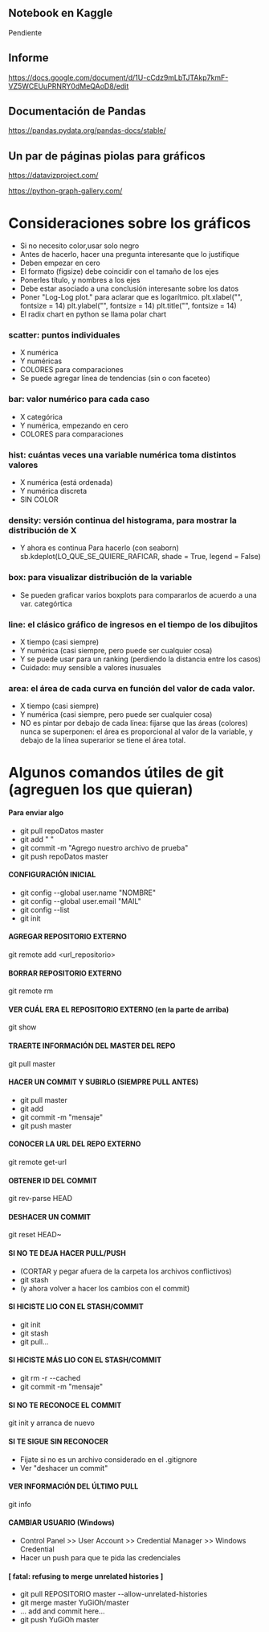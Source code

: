 ## Notebook en Kaggle
Pendiente

## Informe
https://docs.google.com/document/d/1U-cCdz9mLbTJTAkp7kmF-VZ5WCEUuPRNRY0dMeQAoD8/edit

## Documentación de Pandas
https://pandas.pydata.org/pandas-docs/stable/

## Un par de páginas piolas para gráficos
https://datavizproject.com/

https://python-graph-gallery.com/

# Consideraciones sobre los gráficos
- Si no necesito color,usar solo negro
- Antes de hacerlo, hacer una pregunta interesante que lo justifique
- Deben empezar en cero
- El formato (figsize) debe coincidir con el tamaño de los ejes
- Ponerles título, y nombres a los ejes
- Debe estar asociado a una conclusión interesante sobre los datos
- Poner "Log-Log plot." para aclarar que es logarítmico.
plt.xlabel("", fontsize = 14)
plt.ylabel("", fontsize = 14)
plt.title("", fontsize = 14)
- El radix chart en python se llama polar chart 

### scatter: puntos individuales
- X numérica
- Y numéricas
- COLORES para comparaciones
- Se puede agregar línea de tendencias (sin o con faceteo)

### bar: valor numérico para cada caso
- X categórica
- Y numérica, empezando en cero
- COLORES para comparaciones

### hist: cuántas veces una variable numérica toma distintos valores
- X numérica (está ordenada)
- Y numérica discreta
- SIN COLOR

### density: versión continua del histograma, para mostrar la distribución de X
- Y ahora es continua
Para hacerlo (con seaborn)
sb.kdeplot(LO_QUE_SE_QUIERE_RAFICAR, shade = True, legend = False)


### box: para visualizar distribución de la variable
- Se pueden graficar varios boxplots para compararlos de acuerdo a una var. categórtica

### line: el clásico gráfico de ingresos en el tiempo de los dibujitos
- X tiempo (casi siempre)
- Y numérica (casi siempre, pero puede ser cualquier cosa)
- Y se puede usar para un ranking (perdiendo la distancia entre los casos)
- Cuidado: muy sensible a valores inusuales

### area: el área de cada curva en función del valor de cada valor.
- X tiempo (casi siempre)
- Y numérica (casi siempre, pero puede ser cualquier cosa)
- NO es pintar por debajo de cada línea: fijarse que las áreas
   (colores) nunca se superponen: el área es proporcional al 
	  valor de la variable, y debajo de la línea superarior se 
	 tiene el área total.




# Algunos comandos útiles de git (agreguen los que quieran)

####  Para enviar algo 
- git pull repoDatos master
- git add " "
- git commit -m "Agrego nuestro archivo de prueba"
- git push repoDatos master


#### CONFIGURACIÓN INICIAL
- git config --global user.name "NOMBRE"
- git config --global user.email "MAIL"
- git config --list
- git init

#### AGREGAR REPOSITORIO EXTERNO
git remote add <nombre> <url_repositorio>

#### BORRAR REPOSITORIO EXTERNO
git remote rm <nombre>

#### VER CUÁL ERA EL REPOSITORIO EXTERNO (en la parte de arriba)
git show

#### TRAERTE INFORMACIÓN DEL MASTER DEL REPO
git pull <nombre> master

#### HACER UN COMMIT Y SUBIRLO (SIEMPRE PULL ANTES)
- git pull <nombre> master
- git add <algo>
- git commit -m "mensaje"
- git push <nombre> master

#### CONOCER LA URL DEL REPO EXTERNO
git remote get-url <nombre>

#### OBTENER ID DEL COMMIT
git rev-parse HEAD 

#### DESHACER UN COMMIT
git reset HEAD~

#### SI NO TE DEJA HACER PULL/PUSH 
- (CORTAR y pegar afuera de la carpeta los archivos conflictivos)
- git stash
- (y ahora volver a hacer los cambios con el commit)

#### SI HICISTE LIO CON EL STASH/COMMIT
- git init
- git stash
- git pull...

#### SI HICISTE MÁS LIO CON EL STASH/COMMIT
- git rm -r --cached <carpeta>
- git commit -m "mensaje"

#### SI NO TE RECONOCE EL COMMIT
git init y arranca de nuevo

#### SI TE SIGUE SIN RECONOCER
- Fijate si no es un archivo considerado en el .gitignore
- Ver "deshacer un commit"

#### VER INFORMACIÓN DEL ÚLTIMO PULL
git info

#### CAMBIAR USUARIO (Windows)
- Control Panel >> User Account >> Credential Manager >> Windows Credential
- Hacer un push para que te pida las credenciales

#### [ fatal: refusing to merge unrelated histories ]
- git pull REPOSITORIO master --allow-unrelated-histories
- git merge master YuGiOh/master
- ... add and commit here...
- git push YuGiOh master

